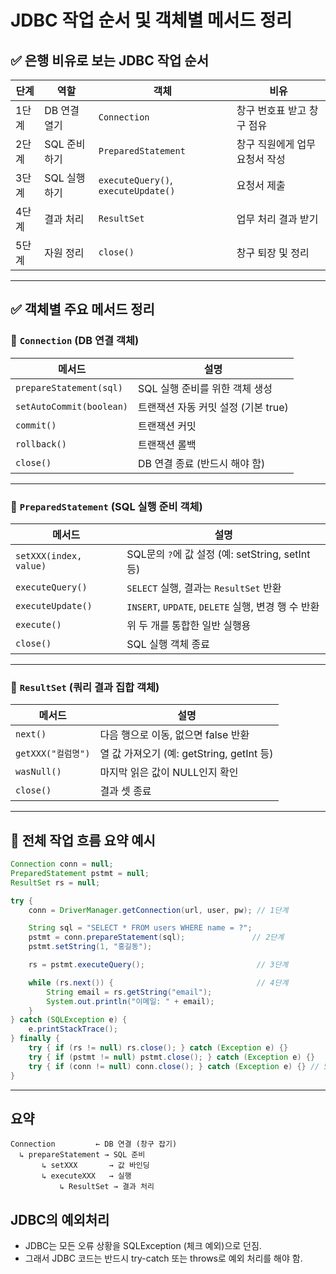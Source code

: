 # JDBC 작업 순서 및 객체별 메서드 정리

## ✅ 은행 비유로 보는 JDBC 작업 순서

| 단계  | 역할       | 객체                                  | 비유                |
| --- | -------- | ----------------------------------- | ----------------- |
| 1단계 | DB 연결 열기 | `Connection`                        | 창구 번호표 받고 창구 점유   |
| 2단계 | SQL 준비하기 | `PreparedStatement`                 | 창구 직원에게 업무 요청서 작성 |
| 3단계 | SQL 실행하기 | `executeQuery()`, `executeUpdate()` | 요청서 제출            |
| 4단계 | 결과 처리    | `ResultSet`                         | 업무 처리 결과 받기       |
| 5단계 | 자원 정리    | `close()`                           | 창구 퇴장 및 정리        |

---

## ✅ 객체별 주요 메서드 정리

### 📌 `Connection` (DB 연결 객체)

| 메서드                      | 설명                      |
| ------------------------ | ----------------------- |
| `prepareStatement(sql)`  | SQL 실행 준비를 위한 객체 생성     |
| `setAutoCommit(boolean)` | 트랜잭션 자동 커밋 설정 (기본 true) |
| `commit()`               | 트랜잭션 커밋                 |
| `rollback()`             | 트랜잭션 롤백                 |
| `close()`                | DB 연결 종료 (반드시 해야 함)     |

---

### 📌 `PreparedStatement` (SQL 실행 준비 객체)

| 메서드                    | 설명                                         |
| ---------------------- | ------------------------------------------ |
| `setXXX(index, value)` | SQL문의 `?`에 값 설정 (예: setString, setInt 등)   |
| `executeQuery()`       | `SELECT` 실행, 결과는 `ResultSet` 반환            |
| `executeUpdate()`      | `INSERT`, `UPDATE`, `DELETE` 실행, 변경 행 수 반환 |
| `execute()`            | 위 두 개를 통합한 일반 실행용                          |
| `close()`              | SQL 실행 객체 종료                               |

---

### 📌 `ResultSet` (쿼리 결과 집합 객체)

| 메서드             | 설명                                |
| --------------- | --------------------------------- |
| `next()`        | 다음 행으로 이동, 없으면 false 반환           |
| `getXXX("컬럼명")` | 열 값 가져오기 (예: getString, getInt 등) |
| `wasNull()`     | 마지막 읽은 값이 NULL인지 확인               |
| `close()`       | 결과 셋 종료                           |

---

## 🔁 전체 작업 흐름 요약 예시

```java
Connection conn = null;
PreparedStatement pstmt = null;
ResultSet rs = null;

try {
    conn = DriverManager.getConnection(url, user, pw); // 1단계

    String sql = "SELECT * FROM users WHERE name = ?";
    pstmt = conn.prepareStatement(sql);               // 2단계
    pstmt.setString(1, "홍길동");

    rs = pstmt.executeQuery();                         // 3단계

    while (rs.next()) {                                // 4단계
        String email = rs.getString("email");
        System.out.println("이메일: " + email);
    }
} catch (SQLException e) {
    e.printStackTrace();
} finally {
    try { if (rs != null) rs.close(); } catch (Exception e) {}
    try { if (pstmt != null) pstmt.close(); } catch (Exception e) {}
    try { if (conn != null) conn.close(); } catch (Exception e) {} // 5단계
}
```

---

##  요약

```plaintext
Connection         ← DB 연결 (창구 잡기)
  ↳ prepareStatement → SQL 준비
       ↳ setXXX       → 값 바인딩
       ↳ executeXXX   → 실행
           ↳ ResultSet → 결과 처리
```


## JDBC의 예외처리


* JDBC는 모든 오류 상황을 SQLException (체크 예외)으로 던짐.
* 그래서 JDBC 코드는 반드시 try-catch 또는 throws로 예외 처리를 해야 함.